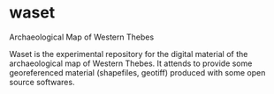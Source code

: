 # waset
Archaeological Map of Western Thebes

Waset is the experimental repository for the digital material of the archaeological map of Western Thebes.
It attends to provide some georeferenced material (shapefiles, geotiff) produced with some open source softwares.


